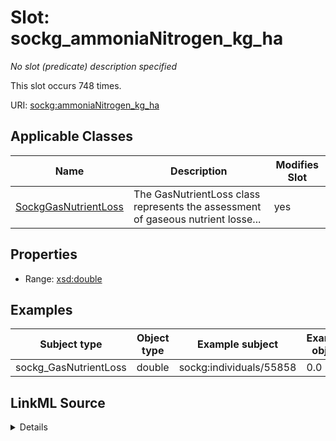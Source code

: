 

# Slot: sockg_ammoniaNitrogen_kg_ha


_No slot (predicate) description specified_






This slot occurs 748 times.


URI: [sockg:ammoniaNitrogen_kg_ha](https://idir.uta.edu/sockg-ontology/docs/ammoniaNitrogen_kg_ha)



<!-- no inheritance hierarchy -->





## Applicable Classes

| Name | Description | Modifies Slot |
| --- | --- | --- |
| [SockgGasNutrientLoss](../classes/SockgGasNutrientLoss.md) | The GasNutrientLoss class represents the assessment of gaseous nutrient losse... |  yes  |







## Properties

* Range: [xsd:double](http://www.w3.org/2001/XMLSchema#double)






## Examples

| Subject type | Object type | Example subject | Example object | Occurrences |
| --- | --- | --- | --- | --- |
| sockg_GasNutrientLoss | double | sockg:individuals/55858 | 0.0 | 748 |




## LinkML Source

<details>

```yaml
name: sockg_ammoniaNitrogen_kg_ha
annotations:
  count:
    tag: count
    value: 748
description: No slot (predicate) description specified
examples:
- object:
    example_object: '0.0'
    example_object_type: double
    example_predicate: sockg:ammoniaNitrogen_kg_ha
    example_subject: sockg:individuals/55858
    example_subject_type: sockg_GasNutrientLoss
from_schema: soc-kg
rank: 1000
slot_uri: sockg:ammoniaNitrogen_kg_ha
alias: sockg_ammoniaNitrogen_kg_ha
domain_of:
- sockg_GasNutrientLoss
range: double

```
</details>